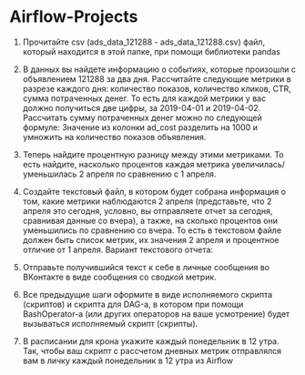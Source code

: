 # Airflow-Projects


1. Прочитайте csv (ads_data_121288 - ads_data_121288.csv) файл, который находится в этой папке, при помощи библиотеки pandas

2. В данных вы найдете информацию о событиях, которые произошли с объявлением 121288 за два дня. Рассчитайте следующие метрики в разрезе каждого дня: количество показов, количество кликов, CTR, сумма потраченных денег. То есть для каждой метрики у вас должно получиться две цифры, за 2019-04-01 и 2019-04-02.
Рассчитать сумму потраченных денег можно по следующей формуле:
Значение из колонки ad_cost разделить на 1000 и умножить на количество показов объявления.

3. Теперь найдите процентную разницу между этими метриками. То есть найдите, насколько процентов каждая метрика увеличилась/уменьшилась 2 апреля по сравнению с 1 апреля.

4. Создайте текстовый файл, в котором будет собрана информация о том, какие метрики наблюдаются 2 апреля (представьте, что 2 апреля это сегодня, условно, вы отправляете отчет за сегодня, сравнивая данные со вчера), а также, на сколько процентов они уменьшились по сравнению со вчера. То есть в текстовом файле должен быть список метрик, их значения 2 апреля и процентное отличие от 1 апреля. Вариант текстового отчета:

5. Отправьте получившийся текст к себе в личные сообщения во ВКонтакте в виде сообщения со сводкой метрик.

6. Все предыдущие шаги оформите в виде исполняемого скрипта (скриптов) и скрипта для DAG-а, в котором при помощи BashOperator-а (или других операторов на ваше усмотрение) будет вызываться исполняемый скрипт (скрипты).

7. В расписании для крона укажите каждый понедельник в 12 утра. Так, чтобы ваш скрипт с рассчетом дневных метрик отправлялся вам в личку каждый понедельник в 12 утра из Airflow
